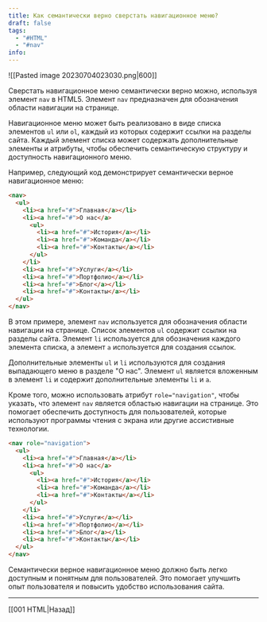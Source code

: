 ```yaml
---
title: Как семантически верно сверстать навигационное меню?
draft: false
tags:
  - "#HTML"
  - "#nav"
info:
---
```

![[Pasted image 20230704023030.png|600]]

Сверстать навигационное меню семантически верно можно, используя элемент `nav` в HTML5. Элемент `nav` предназначен для обозначения области навигации на странице.

Навигационное меню может быть реализовано в виде списка элементов `ul` или `ol`, каждый из которых содержит ссылки на разделы сайта. Каждый элемент списка может содержать дополнительные элементы и атрибуты, чтобы обеспечить семантическую структуру и доступность навигационного меню.

Например, следующий код демонстрирует семантически верное навигационное меню:

```html
<nav>
  <ul>
    <li><a href="#">Главная</a></li>
    <li><a href="#">О нас</a>
      <ul>
        <li><a href="#">История</a></li>
        <li><a href="#">Команда</a></li>
        <li><a href="#">Контакты</a></li>
      </ul>
    </li>
    <li><a href="#">Услуги</a></li>
    <li><a href="#">Портфолио</a></li>
    <li><a href="#">Блог</a></li>
    <li><a href="#">Контакты</a></li>
  </ul>
</nav>
```

В этом примере, элемент `nav` используется для обозначения области навигации на странице. Список элементов `ul` содержит ссылки на разделы сайта. Элемент `li` используется для обозначения каждого элемента списка, а элемент `a` используется для создания ссылок.

Дополнительные элементы `ul` и `li` используются для создания выпадающего меню в разделе "О нас". Элемент `ul` является вложенным в элемент `li` и содержит дополнительные элементы `li` и `a`.

Кроме того, можно использовать атрибут `role="navigation"`, чтобы указать, что элемент `nav` является областью навигации на странице. Это помогает обеспечить доступность для пользователей, которые используют программы чтения с экрана или другие ассистивные технологии.

```html
<nav role="navigation">
  <ul>
    <li><a href="#">Главная</a></li>
    <li><a href="#">О нас</a>
      <ul>
        <li><a href="#">История</a></li>
        <li><a href="#">Команда</a></li>
        <li><a href="#">Контакты</a></li>
      </ul>
    </li>
    <li><a href="#">Услуги</a></li>
    <li><a href="#">Портфолио</a></li>
    <li><a href="#">Блог</a></li>
    <li><a href="#">Контакты</a></li>
  </ul>
</nav>
```

Семантически верное навигационное меню должно быть легко доступным и понятным для пользователей. Это помогает улучшить опыт пользователя и повысить удобство использования сайта.

---

[[001 HTML|Назад]]